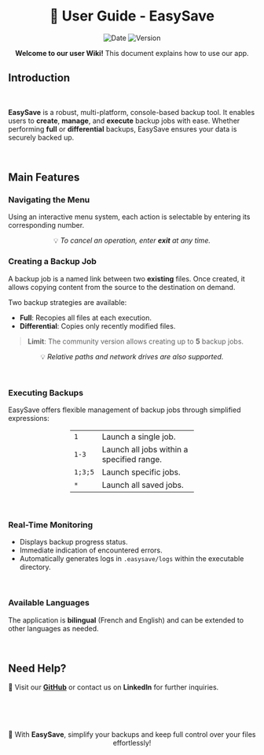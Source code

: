 
<div align="center">

# 📘 **User Guide - EasySave**

![Date](https://img.shields.io/badge/Date-2025_02_06-blue)
![Version](https://img.shields.io/badge/Version-1.0-green)

**Welcome to our user Wiki!** This document explains how to use our app.

</div>

## **Introduction**


<br/>

**EasySave** is a robust, multi-platform, console-based backup tool. It enables users to **create**, **manage**, and **execute** backup jobs with ease.
Whether performing **full** or **differential** backups, EasySave ensures your data is securely backed up.

<br/>

## **Main Features**

### **Navigating the Menu**

Using an interactive menu system, each action is selectable by entering its corresponding number.

<div align="center">

💡 *To cancel an operation, enter **exit** at any time.*

</div>


### **Creating a Backup Job**
A backup job is a named link between two **existing** files. Once created, it allows copying content from the source to the destination on demand.

Two backup strategies are available:
- **Full**: Recopies all files at each execution.
- **Differential**: Copies only recently modified files.

> **Limit**: The community version allows creating up to **5** backup jobs.

<div align="center">

💡 *Relative paths and network drives are also supported.*

</div>

<br/>

### **Executing Backups**
EasySave offers flexible management of backup jobs through simplified expressions:


<div align="center">
  <table style="width:50%">
    <tr>
      <td><code>1</code></td>
      <td>Launch a single job.</td>
    </tr>
    <tr>
      <td><code>1-3</code></td>
      <td>Launch all jobs within a specified range.</td>
    </tr>
    <tr>
      <td><code>1;3;5</code></td>
      <td>Launch specific jobs.</td>
    </tr>
    <tr>
      <td><code>*</code></td>
      <td>Launch all saved jobs.</td>
    </tr>
  </table>
</div>

<br/>

### **Real-Time Monitoring**

- Displays backup progress status.
- Immediate indication of encountered errors.
- Automatically generates logs in `.easysave/logs` within the executable directory.

<br/>

### **Available Languages**
The application is **bilingual** (French and English) and can be extended to other languages as needed.

<br/>

## **Need Help?**
📌 Visit our **[GitHub](#)** or contact us on **LinkedIn** for further inquiries.

<br/>
<br/>
<br/>

<div align="center">

🎯 With **EasySave**, simplify your backups and keep full control over your files effortlessly!

</div>